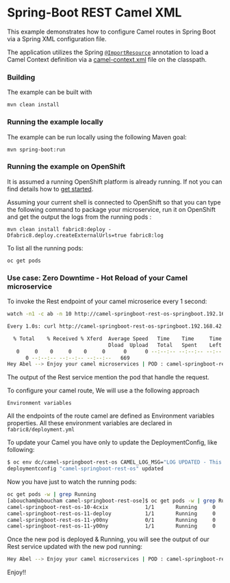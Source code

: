 # Spring-Boot REST Camel XML

This example demonstrates how to configure Camel routes in Spring Boot via
a Spring XML configuration file.

The application utilizes the Spring [`@ImportResource`](http://docs.spring.io/spring/docs/current/javadoc-api/org/springframework/context/annotation/ImportResource.html) annotation to load a Camel Context definition via a [camel-context.xml](src/main/resources/spring/camel-context.xml) file on the classpath.

### Building

The example can be built with

    mvn clean install


### Running the example locally

The example can be run locally using the following Maven goal:

    mvn spring-boot:run


### Running the example on OpenShift

It is assumed a running OpenShift platform is already running. If not you can find details how to [get started](http://fabric8.io/guide/getStarted/index.html).

Assuming your current shell is connected to OpenShift so that you can type the following command to 
package your microservice, run it on OpenShift and get the output the logs from the running pods :

```
mvn clean install fabric8:deploy -Dfabric8.deploy.createExternalUrls=true fabric8:log
```

To list all the running pods:

    oc get pods


### Use case: Zero Downtime - Hot Reload of your Camel microservice

To invoke the Rest endpoint of your camel microserice every 1 second:

```sh
watch -n1 -c ab -n 10 http://camel-springboot-rest-os-springboot.192.168.42.111.xip.io/api/persons/Abel

Every 1.0s: curl http://camel-springboot-rest-os-springboot.192.168.42.111.xip.io/api/per...  Tue Jan 24 10:38:05 2017

  % Total    % Received % Xferd  Average Speed   Time    Time     Time  Current
                                 Dload  Upload   Total   Spent    Left  Speed
   0     0    0     0    0     0      0      0 --:--:-- --:--:-- --:--:--     0 100    85    0    85    0     0    665
      0 --:--:-- --:--:-- --:--:--   669
Hey Abel --> Enjoy your camel microservices | POD : camel-springboot-rest-os-10-4cxix

```

The output of the Rest service mention the pod that handle the request.

To configure your camel route, We will use a the following approach

    Environment variables

All the endpoints of the route camel are defined as Environment variables properties.
All these environment variables are declared in `fabric8/deployment.yml`

To update your Camel you have only to update the DeploymentConfig, like following:

```sh
$ oc env dc/camel-springboot-rest-os CAMEL_LOG_MSG="LOG UPDATED - This request is handled by this POD: {{env:HOSTNAME}}"
deploymentconfig "camel-springboot-rest-os" updated
```

Now you have just to watch the running pods:

```sh
oc get pods -w | grep Running
[aboucham@aboucham camel-springboot-rest-ose]$ oc get pods -w | grep Running
camel-springboot-rest-os-10-4cxix            1/1       Running     0          7m
camel-springboot-rest-os-11-deploy           1/1       Running     0          3s
camel-springboot-rest-os-11-y00ny            0/1       Running     0          3s
camel-springboot-rest-os-11-y00ny            1/1       Running     0          31s
```

Once the new pod is deployed & Running, you will see the output of our Rest service updated 
with the new pod running:

```sh
Hey Abel --> Enjoy your camel microservices | POD : camel-springboot-rest-os-11-y00ny
```

Enjoy!!